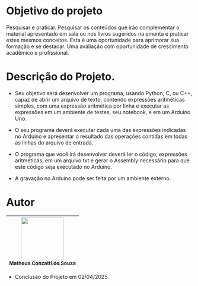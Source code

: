 # Objetivo do projeto

Pesquisar e praticar. Pesquisar os conteúdos que irão complementar o material apresentado em sala ou nos livros sugeridos na ementa e praticar estes mesmos conceitos. Esta é uma oportunidade para aprimorar sua formação e se destacar. Uma avaliação com oportunidade de crescimento acadêmico e profissional.

# Descrição do Projeto.

- Seu objetivo será desenvolver um programa, usando Python, C, ou C++, capaz de abrir um arquivo de texto, contendo expressões aritméticas simples, com uma expressão aritmética por linha e executar as expressões em um ambiente de testes, seu notebook, e em um Arduíno Uno.

- O seu programa deverá executar cada uma das expressões indicadas no Arduíno e apresentar o resultado das operações contidas em todas as linhas do arquivo de entrada.

- O programa que você irá desenvolver deverá ler o código, expressões aritméticas, em um arquivo txt e gerar o Assembly necessário para que este código seja executado no Arduino. 

- A gravação no Arduino pode ser feita por um ambiente externo.

# Autor

| [<img loading="lazy" src="https://avatars.githubusercontent.com/u/73480995?s=400&u=59cdf2580e9db08617dd13ea6b14e5ed2086fde8&v=4" width=115><br><sub>Matheus Conzatti de Souza</sub>](https://github.com/Matheus-Conzatti) |  
| :---: |

- Conclusão do Projeto em 02/04/2025.